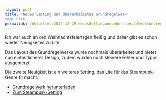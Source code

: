 ```yaml
---
layout: post
title: "Neues Setting und überarbeitetes Grundregelwerk"
tag: Lite
permalink: /Aktuelles/2014-12-29-NeuesSettingundueberarbeitetesGrundregelwerk
---
```


Ich war auch an den Weihnachtsfeiertagen fleißig und daher gibt es schon wieder Neuigkeiten zu Lite.

Das Layout des Grundregelwerks wurde nochmals überarbeitet und bietet nun einheitlicheres Design, zudem wurden noch kleinere Fehler und Typos ausgemerzt.

Die zweite Neuigkeit ist ein weiteres Setting, das Lite für das Steampunk-Genre fit macht.

- [Grundregelwerk herunterladen](https://lite.jcgames.de/Publikationen/)
- [Zum Steampunk-Setting](https://lite.jcgames.de/Settings/Steampunk/)

